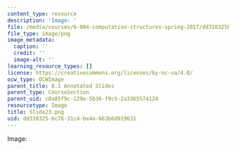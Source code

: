 ```yaml
---
content_type: resource
description: 'Image: '
file: /media/courses/6-004-computation-structures-spring-2017/dd318325bc7631c4be4a663b6d919631_Slide23.png
file_type: image/png
image_metadata:
  caption: ''
  credit: ''
  image-alt: ''
learning_resource_types: []
license: https://creativecommons.org/licenses/by-nc-sa/4.0/
ocw_type: OCWImage
parent_title: 8.1 Annotated Slides
parent_type: CourseSection
parent_uid: c8a85f9c-129e-5b36-f9c5-2a3365574124
resourcetype: Image
title: Slide23.png
uid: dd318325-bc76-31c4-be4a-663b6d919631
---
```

Image: 